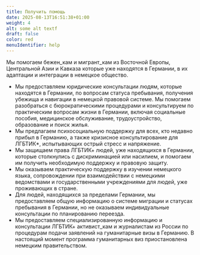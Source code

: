 ```yaml
---
title: Получить помощь
date: 2025-08-13T16:51:38+01:00
weight: 4
alt: some alt textf
draft: false
color: red
menuIdentifier: help
---
```

Мы помогаем бежен_кам и мигрант_кам из Восточной Европы, Центральной Азии и Кавказа которые уже находятся в Германии, в их адаптации и интеграции в немецкое общество.

* Мы предоставляем юридические консультации людям, которые находятся в Германии, по вопросам статуса пребывания, получения убежища и навигации в немецкой правовой системе. Мы помогаем разобраться с бюрократическими процедурами и консультируем по практическим вопросам жизни в Германии, включая социальные пособия, медицинское обслуживание, трудоустройство, образование и поиск жилья.
* Мы предлагаем психосоциальную поддержку для всех, кто недавно прибыл в Германию, а также кризисное консультирование для ЛГБТИК\*, испытывающих острый стресс и напряжение.
* Мы защищаем права ЛГБТИК+ людей, уже находящихся в Германии, которые столкнулись с дискриминацией или насилием, и помогаем им получить необходимую поддержку и правовую защиту.
* Мы оказываем практическую поддержку в изучении немецкого языка, сопровождении при взаимодействии с немецкими ведомствами и государственными учреждениями для людей, уже проживающих в стране.
* Для людей, находящихся за пределами Германии, мы предоставляем общую информацию о системе миграции и статусах пребывания в Германии, но не оказываем индивидуальные консультации по планированию переезда.
* Мы предоставляем специализированную информацию и консультации ЛГБТИК+ активист_кам и журналистам из России по процедурам подачи заявлений на гуманитарные визы в Германию. В настоящий момент программа гуманитарных виз приостановлена немецким правительством.
